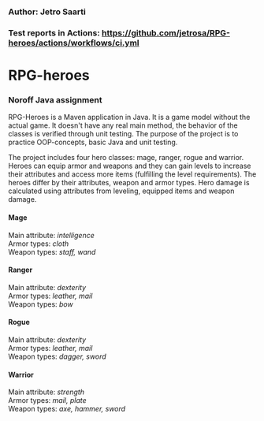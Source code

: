 ### Author: Jetro Saarti
### Test reports in Actions: https://github.com/jetrosa/RPG-heroes/actions/workflows/ci.yml
# RPG-heroes

### Noroff Java assignment

RPG-Heroes is a Maven application in Java. It is a game model without the actual game.
It doesn't have any real main method, the behavior of the classes is verified through unit testing.
The purpose of the project is to practice OOP-concepts, basic Java and unit testing.

The project includes four hero classes: mage, ranger, rogue and warrior. Heroes can equip armor and weapons and 
they can gain levels to increase their attributes and access more items (fulfilling the level requirements). 
The heroes differ by their attributes, weapon and armor types. 
Hero damage is calculated using attributes from leveling, equipped items and weapon damage.

#### Mage  
Main attribute: *intelligence*    
Armor types: *cloth*   
Weapon types: *staff, wand*   
#### Ranger  
Main attribute: *dexterity*   
Armor types: *leather, mail*  
Weapon types: *bow*  
#### Rogue  
Main attribute: *dexterity*   
Armor types: *leather, mail*  
Weapon types: *dagger, sword*  
#### Warrior  
Main attribute: *strength*   
Armor types: *mail, plate*  
Weapon types: *axe, hammer, sword*  



